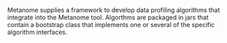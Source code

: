 Metanome supplies a framework to develop data profiling algorithms that integrate into the Metanome tool. Algorthms are packaged in jars that contain a bootstrap class that implements one or several of the specific algorithm interfaces.
